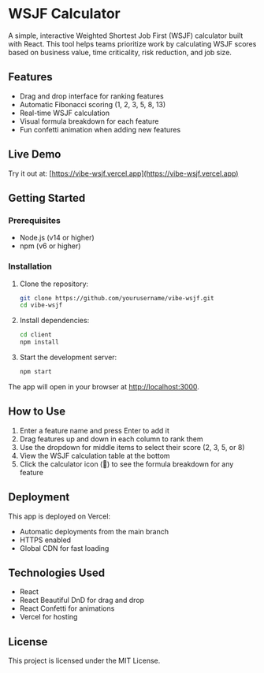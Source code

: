 # WSJF Calculator

A simple, interactive Weighted Shortest Job First (WSJF) calculator built with React. This tool helps teams prioritize work by calculating WSJF scores based on business value, time criticality, risk reduction, and job size.

## Features

- Drag and drop interface for ranking features
- Automatic Fibonacci scoring (1, 2, 3, 5, 8, 13)
- Real-time WSJF calculation
- Visual formula breakdown for each feature
- Fun confetti animation when adding new features

## Live Demo

Try it out at: [https://vibe-wsjf.vercel.app](https://vibe-wsjf.vercel.app)

## Getting Started

### Prerequisites

- Node.js (v14 or higher)
- npm (v6 or higher)

### Installation

1. Clone the repository:

   ```bash
   git clone https://github.com/yourusername/vibe-wsjf.git
   cd vibe-wsjf
   ```

2. Install dependencies:

   ```bash
   cd client
   npm install
   ```

3. Start the development server:
   ```bash
   npm start
   ```

The app will open in your browser at [http://localhost:3000](http://localhost:3000).

## How to Use

1. Enter a feature name and press Enter to add it
2. Drag features up and down in each column to rank them
3. Use the dropdown for middle items to select their score (2, 3, 5, or 8)
4. View the WSJF calculation table at the bottom
5. Click the calculator icon (🧮) to see the formula breakdown for any feature

## Deployment

This app is deployed on Vercel:

- Automatic deployments from the main branch
- HTTPS enabled
- Global CDN for fast loading

## Technologies Used

- React
- React Beautiful DnD for drag and drop
- React Confetti for animations
- Vercel for hosting

## License

This project is licensed under the MIT License.
